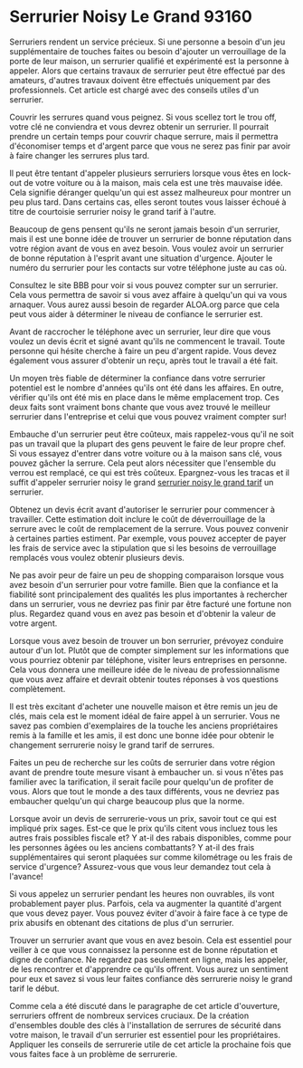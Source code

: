 # Serrurier Noisy Le Grand 93160

Serruriers rendent un service précieux. Si une personne a besoin d'un jeu supplémentaire de touches faites ou besoin d'ajouter un verrouillage de la porte de leur maison, un serrurier qualifié et expérimenté est la personne à appeler. Alors que certains travaux de serrurier peut être effectué par des amateurs, d'autres travaux doivent être effectués uniquement par des professionnels. Cet article est chargé avec des conseils utiles d'un serrurier.

Couvrir les serrures quand vous peignez. Si vous scellez tort le trou off, votre clé ne conviendra et vous devrez obtenir un serrurier. Il pourrait prendre un certain temps pour couvrir chaque serrure, mais il permettra d'économiser temps et d'argent parce que vous ne serez pas finir par avoir à faire changer les serrures plus tard.

Il peut être tentant d'appeler plusieurs serruriers lorsque vous êtes en lock-out de votre voiture ou à la maison, mais cela est une très mauvaise idée. Cela signifie déranger quelqu'un qui est assez malheureux pour montrer un peu plus tard. Dans certains cas, elles seront toutes vous laisser échoué à titre de courtoisie serrurier noisy le grand tarif à l'autre.

Beaucoup de gens pensent qu'ils ne seront jamais besoin d'un serrurier, mais il est une bonne idée de trouver un serrurier de bonne réputation dans votre région avant de vous en avez besoin. Vous voulez avoir un serrurier de bonne réputation à l'esprit avant une situation d'urgence. Ajouter le numéro du serrurier pour les contacts sur votre téléphone juste au cas où.

Consultez le site BBB pour voir si vous pouvez compter sur un serrurier. Cela vous permettra de savoir si vous avez affaire à quelqu'un qui va vous arnaquer. Vous aurez aussi besoin de regarder ALOA.org parce que cela peut vous aider à déterminer le niveau de confiance le serrurier est.

Avant de raccrocher le téléphone avec un serrurier, leur dire que vous voulez un devis écrit et signé avant qu'ils ne commencent le travail. Toute personne qui hésite cherche à faire un peu d'argent rapide. Vous devez également vous assurer d'obtenir un reçu, après tout le travail a été fait.

Un moyen très fiable de déterminer la confiance dans votre serrurier potentiel est le nombre d'années qu'ils ont été dans les affaires. En outre, vérifier qu'ils ont été mis en place dans le même emplacement trop. Ces deux faits sont vraiment bons chante que vous avez trouvé le meilleur serrurier dans l'entreprise et celui que vous pouvez vraiment compter sur!

Embauche d'un serrurier peut être coûteux, mais rappelez-vous qu'il ne soit pas un travail que la plupart des gens peuvent le faire de leur propre chef. Si vous essayez d'entrer dans votre voiture ou à la maison sans clé, vous pouvez gâcher la serrure. Cela peut alors nécessiter que l'ensemble du verrou est remplacé, ce qui est très coûteux. Epargnez-vous les tracas et il suffit d'appeler serrurier noisy le grand [serrurier noisy le grand tarif](http://serruriernoisy-le-grand.fr) un serrurier.

Obtenez un devis écrit avant d'autoriser le serrurier pour commencer à travailler. Cette estimation doit inclure le coût de déverrouillage de la serrure avec le coût de remplacement de la serrure. Vous pouvez convenir à certaines parties estiment. Par exemple, vous pouvez accepter de payer les frais de service avec la stipulation que si les besoins de verrouillage remplacés vous voulez obtenir plusieurs devis.

Ne pas avoir peur de faire un peu de shopping comparaison lorsque vous avez besoin d'un serrurier pour votre famille. Bien que la confiance et la fiabilité sont principalement des qualités les plus importantes à rechercher dans un serrurier, vous ne devriez pas finir par être facturé une fortune non plus. Regardez quand vous en avez pas besoin et d'obtenir la valeur de votre argent.

Lorsque vous avez besoin de trouver un bon serrurier, prévoyez conduire autour d'un lot. Plutôt que de compter simplement sur les informations que vous pourriez obtenir par téléphone, visiter leurs entreprises en personne. Cela vous donnera une meilleure idée de le niveau de professionnalisme que vous avez affaire et devrait obtenir toutes réponses à vos questions complètement.

Il est très excitant d'acheter une nouvelle maison et être remis un jeu de clés, mais cela est le moment idéal de faire appel à un serrurier. Vous ne savez pas combien d'exemplaires de la touche les anciens propriétaires remis à la famille et les amis, il est donc une bonne idée pour obtenir le changement serrurerie noisy le grand tarif de serrures.

Faites un peu de recherche sur les coûts de serrurier dans votre région avant de prendre toute mesure visant à embaucher un. si vous n'êtes pas familier avec la tarification, il serait facile pour quelqu'un de profiter de vous. Alors que tout le monde a des taux différents, vous ne devriez pas embaucher quelqu'un qui charge beaucoup plus que la norme.

Lorsque avoir un devis de serrurerie-vous un prix, savoir tout ce qui est impliqué prix sages. Est-ce que le prix qu'ils citent vous incluez tous les autres frais possibles fiscale et? Y at-il des rabais disponibles, comme pour les personnes âgées ou les anciens combattants? Y at-il des frais supplémentaires qui seront plaquées sur comme kilométrage ou les frais de service d'urgence? Assurez-vous que vous leur demandez tout cela à l'avance!

Si vous appelez un serrurier pendant les heures non ouvrables, ils vont probablement payer plus. Parfois, cela va augmenter la quantité d'argent que vous devez payer. Vous pouvez éviter d'avoir à faire face à ce type de prix abusifs en obtenant des citations de plus d'un serrurier.

Trouver un serrurier avant que vous en avez besoin. Cela est essentiel pour veiller à ce que vous connaissez la personne est de bonne réputation et digne de confiance. Ne regardez pas seulement en ligne, mais les appeler, de les rencontrer et d'apprendre ce qu'ils offrent. Vous aurez un sentiment pour eux et savez si vous leur faites confiance dès serrurerie noisy le grand tarif le début.

Comme cela a été discuté dans le paragraphe de cet article d'ouverture, serruriers offrent de nombreux services cruciaux. De la création d'ensembles double des clés à l'installation de serrures de sécurité dans votre maison, le travail d'un serrurier est essentiel pour les propriétaires. Appliquer les conseils de serrurerie utile de cet article la prochaine fois que vous faites face à un problème de serrurerie.
